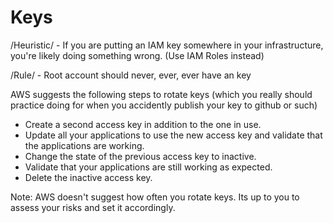 # Keys

/Heuristic/ - If you are putting an IAM key somewhere in your infrastructure, you're likely doing something wrong. (Use IAM Roles instead)

/Rule/ - Root account should never, ever, ever have an key

AWS suggests the following steps to rotate keys (which you really should practice doing for when you accidently publish your key to github or such)
- Create a second access key in addition to the one in use.
- Update all your applications to use the new access key and validate that the applications are working.
- Change the state of the previous access key to inactive.
- Validate that your applications are still working as expected.
- Delete the inactive access key.

Note: AWS doesn't suggest how often you rotate keys. Its up to you to assess your risks and set it accordingly.

